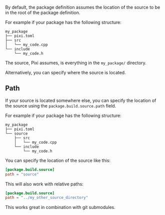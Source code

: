 By default, the package definition assumes the location of the source to be in the root of the package definition.

For example if your package has the following structure:
```text
my_package
├── pixi.toml
├── src
│   └── my_code.cpp
└── include
    └── my_code.h
```
The source, Pixi assumes, is everything in the `my_package/` directory.

Alternatively, you can specify where the source is located.

## Path
If your source is located somewhere else, you can specify the location of the source using the `package.build.source.path` field.

For example if your package has the following structure:
```text
my_package
├── pixi.toml
└── source
    ├── src
    │   └── my_code.cpp
    └── include
        └── my_code.h
```
You can specify the location of the source like this:
```toml
[package.build.source]
path = "source"
```

This will also work with relative paths:
```toml
[package.build.source]
path = "../my_other_source_directory"
```

This works great in combination with git submodules.
